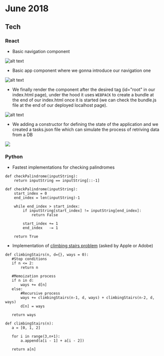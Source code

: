 June 2018
==========

Tech
----


### React

- Basic navigation component

 ![alt text](https://i.imgur.com/BeHmJvX.png)

- Basic app component where we gonna introduce our navigation one

![alt text](https://i.imgur.com/yynMSVl.png)

- We finally render the component after the desired tag (id="root" in our index.html page), under the hood it uses
`WEBPACK` to create a bundle at the end of our index.html once it is started (we can check the bundle.js file at the end
of our deployed localhost page).

![alt text](https://i.imgur.com/MCj4iNH.png)

- We adding a constructor for defining the state of the application and we created a tasks.json file which can simulate the process of retriving data from a DB

![](https://i.imgur.com/7EfHbQ0.png)



### Python

- Fastest implementations for checking palindromes

```
def checkPalindrome(inputString):
    return inputString == inputString[::-1]
```

```
def checkPalindrome(inputString):
    start_index = 0
    end_index = len(inputString)-1
    
    while end_index > start_index:
        if inputString[start_index] != inputString[end_index]:
            return False
        
        start_index += 1
        end_index   -= 1
    
    return True
```

 - Implementation of [climbing stairs problem](https://codefights.com/interview-practice/task/oJXTWuwEZiC6FTw3A) (asked by Apple or Adobe)
 
 ```
 def climbingStairs(n, d={}, ways = 0):  
    #Stop conditions
    if n <= 2:
        return n
    
    #Memoization process
    if n in d:
        ways += d[n]
    else:
        #Recursive process
        ways += climbingStairs(n-1, d, ways) + climbingStairs(n-2, d, ways)
        d[n] = ways

    return ways
 ```
 
 ```
 def climbingStairs(n):  
    a = [0, 1, 2]
    
    for i in range(3,n+1):
        a.append(a[i - 1] + a[i - 2])    

    return a[n]
 ```
